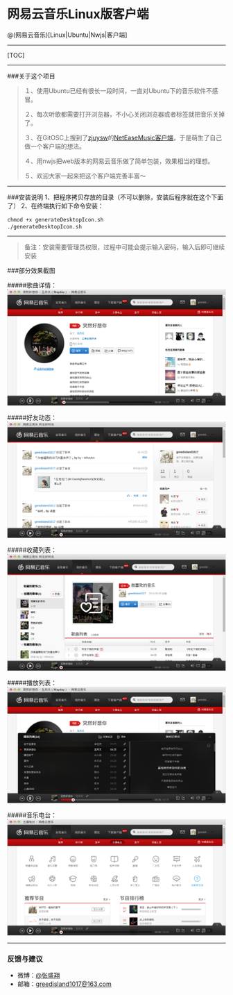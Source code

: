 # 网易云音乐Linux版客户端

@(网易云音乐)[Linux|Ubuntu|Nwjs|客户端]

---

[TOC]

---
###关于这个项目
> １、使用Ubuntu已经有很长一段时间，一直对Ubuntu下的音乐软件不感冒。 
> 
> ２、每次听歌都需要打开浏览器，不小心关闭浏览器或者标签就把音乐关掉了。 
> 
> ３、在GitOSC上搜到了[zjuysw](http://git.oschina.net/zjuysw/)的[NetEaseMusic客户端](http://git.oschina.net/zjuysw/NetEaseMusic)，于是萌生了自己做一个客户端的想法。 
> 
> ４、用nwjs把web版本的网易云音乐做了简单包装，效果相当的理想。 
> 
> ５、欢迎大家一起来把这个客户端完善丰富～ 

---
###安装说明
1、把程序拷贝存放的目录（不可以删除，安装后程序就在这个下面了）
2、在终端执行如下命令安装：
``` 
chmod +x generateDesktopIcon.sh
./generateDesktopIcon.sh
```

---
> 备注：安装需要管理员权限，过程中可能会提示输入密码，输入后即可继续安装

###部分效果截图

#####歌曲详情：  
![歌曲详情](README-images/detail.png "歌曲详情")

#####好友动态：  
![好友动态](README-images/dynamic.png "好友动态")

#####收藏列表：  
![收藏列表](README-images/list.png "收藏列表")

#####播放列表：  
![播放列表](README-images/playlist.png "播放列表")

#####音乐电台：  
![音乐电台](README-images/radio.png "音乐电台")


---
### 反馈与建议
- 微博：[@张盛翔](http://weibo.com/zhangshx)
- 邮箱：<greedisland1017@163.com>
